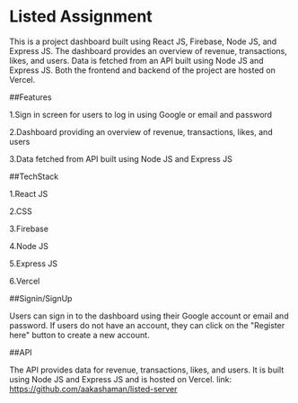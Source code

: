 # Listed Assignment

This is a project dashboard built using React JS, Firebase, Node JS, and Express JS. The dashboard provides an overview of revenue, transactions, likes, and users. Data is fetched from an API built using Node JS and Express JS. Both the frontend and backend of the project are hosted on Vercel.

##Features

1.Sign in screen for users to log in using Google or email and password

2.Dashboard providing an overview of revenue, transactions, likes, and users

3.Data fetched from API built using Node JS and Express JS

##TechStack

1.React JS

2.CSS

3.Firebase

4.Node JS

5.Express JS

6.Vercel

##Signin/SignUp

Users can sign in to the dashboard using their Google account or email and password. If users do not have an account, they can click on the "Register here" button to create a new account.

##API

The API provides data for revenue, transactions, likes, and users. It is built using Node JS and Express JS and is hosted on Vercel.
link: https://github.com/aakashaman/listed-server

